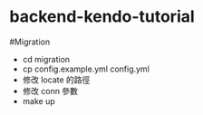 # backend-kendo-tutorial

#Migration
- cd migration
- cp config.example.yml config.yml
- 修改 locate 的路徑
- 修改 conn 參數
- make up